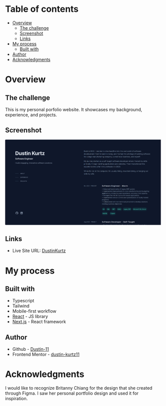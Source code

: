 # Table of contents

- [Overview](#overview)
  - [The challenge](#the-challenge)
  - [Screenshot](#screenshot)
  - [Links](#links)
- [My process](#my-process)
  - [Built with](#built-with)
- [Author](#author)
- [Acknowledgments](#acknowledgments)

# Overview

## The challenge

This is my personal porfolio website. It showcases my background, experience, and projects.

## Screenshot

![](./public/DustinKurtzPortfolio.png)

## Links

- Live Site URL: [DustinKurtz](https://www.d-kurtz.com/)

# My process

## Built with

- Typescript
- Tailwind
- Mobile-first workflow
- [React](https://reactjs.org/) - JS library
- [Next.js](https://nextjs.org/) - React framework

## Author

- Github - [Dustin-11](https://github.com/Dustin-11)
- Frontend Mentor - [dustin-kurtz11](https://www.linkedin.com/in/dustin-kurtz11/)

# Acknowledgments
I would like to recognize Britanny Chiang for the design that she created through Figma. I saw her personal portfolio design and used it for inspiration.
